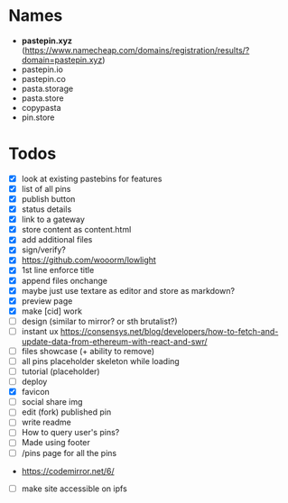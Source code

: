 # Names

- **pastepin.xyz** (https://www.namecheap.com/domains/registration/results/?domain=pastepin.xyz)
- pastepin.io
- pastepin.co
- pasta.storage
- pasta.store
- copypasta
- pin.store

# Todos

- [x] look at existing pastebins for features
- [x] list of all pins
- [x] publish button
- [x] status details
- [x] link to a gateway
- [x] store content as content.html
- [x] add additional files
- [x] sign/verify?
- [x] https://github.com/wooorm/lowlight
- [x] 1st line enforce title
- [x] append files onchange
- [x] maybe just use textare as editor and store as markdown?
- [x] preview page
- [x] make [cid] work
- [ ] design (similar to mirror? or sth brutalist?)
- [ ] instant ux https://consensys.net/blog/developers/how-to-fetch-and-update-data-from-ethereum-with-react-and-swr/
- [ ] files showcase (+ ability to remove)
- [ ] all pins placeholder skeleton while loading
- [ ] tutorial (placeholder)
- [ ] deploy
- [x] favicon
- [ ] social share img
- [ ] edit (fork) published pin
- [ ] write readme
- [ ] How to query user's pins?
- [ ] Made using footer
- [ ] /pins page for all the pins
- https://codemirror.net/6/
- [ ] make site accessible on ipfs
